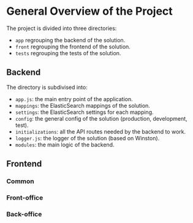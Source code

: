# General Overview of the Project

The project is divided into three directories:

- `app` regrouping the backend of the solution.
- `front` regrouping the frontend of the solution.
- `tests` regrouping the tests of the solution.

## Backend

The directory is subdivised into:

- `app.js`: the main entry point of the application.
- `mappings`: the ElasticSearch mappings of the solution.
- `settings`: the ElasticSearch settings for each mapping.
- `config`: the general config of the solution (production, development, test).
- `initializations`: all the API routes needed by the backend to work.
- `logger.js`: the logger of the solution (based on Winston).
- `modules`: the main logic of the backend.

## Frontend

### Common

### Front-office

### Back-office

